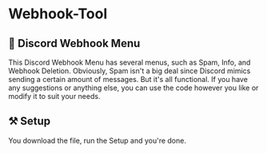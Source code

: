 # Webhook-Tool

## 📝 Discord Webhook Menu

This Discord Webhook Menu has several menus, such as Spam, Info, and Webhook Deletion. Obviously, Spam isn't a big deal since Discord mimics sending a certain amount of messages. But it's all functional. If you have any suggestions or anything else, you can use the code however you like or modify it to suit your needs.

## ⚒️ Setup

You download the file, run the Setup and you're done.
